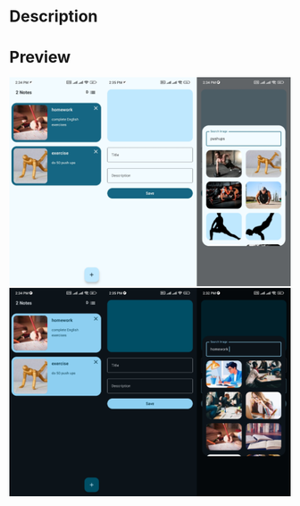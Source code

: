# Description
<p></p>

# Preview
<img   alt="Screenshot 2023-08-23 at 4 11 00 PM" src="IMG_20250625_224520.jpg">
<img   alt="Screenshot 2023-08-23 at 4 11 00 PM" src="IMG_20250625_224600.jpg">
